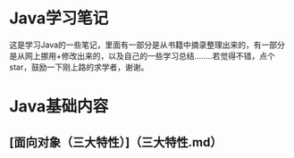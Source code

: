 # Java学习笔记
这是学习Java的一些笔记，里面有一部分是从书籍中摘录整理出来的，有一部分是从网上挪用+修改出来的，以及自己的一些学习总结........若觉得不错，点个star，鼓励一下刚上路的求学者，谢谢。
# Java基础内容
## [面向对象（三大特性）]（三大特性.md）
